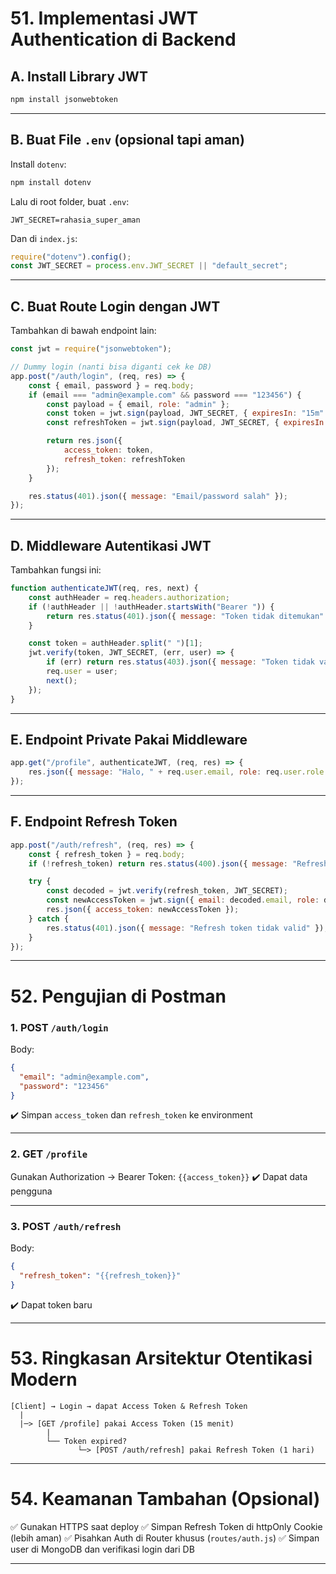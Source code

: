# 51. Implementasi JWT Authentication di Backend

## A. Install Library JWT

```bash
npm install jsonwebtoken
```

---

## B. Buat File `.env` (opsional tapi aman)

Install `dotenv`:

```bash
npm install dotenv
```

Lalu di root folder, buat `.env`:

```
JWT_SECRET=rahasia_super_aman
```

Dan di `index.js`:

```javascript
require("dotenv").config();
const JWT_SECRET = process.env.JWT_SECRET || "default_secret";
```

---

## C. Buat Route Login dengan JWT

Tambahkan di bawah endpoint lain:

```javascript
const jwt = require("jsonwebtoken");

// Dummy login (nanti bisa diganti cek ke DB)
app.post("/auth/login", (req, res) => {
    const { email, password } = req.body;
    if (email === "admin@example.com" && password === "123456") {
        const payload = { email, role: "admin" };
        const token = jwt.sign(payload, JWT_SECRET, { expiresIn: "15m" });
        const refreshToken = jwt.sign(payload, JWT_SECRET, { expiresIn: "1d" });

        return res.json({
            access_token: token,
            refresh_token: refreshToken
        });
    }

    res.status(401).json({ message: "Email/password salah" });
});
```

---

## D. Middleware Autentikasi JWT

Tambahkan fungsi ini:

```javascript
function authenticateJWT(req, res, next) {
    const authHeader = req.headers.authorization;
    if (!authHeader || !authHeader.startsWith("Bearer ")) {
        return res.status(401).json({ message: "Token tidak ditemukan" });
    }

    const token = authHeader.split(" ")[1];
    jwt.verify(token, JWT_SECRET, (err, user) => {
        if (err) return res.status(403).json({ message: "Token tidak valid atau expired" });
        req.user = user;
        next();
    });
}
```

---

## E. Endpoint Private Pakai Middleware

```javascript
app.get("/profile", authenticateJWT, (req, res) => {
    res.json({ message: "Halo, " + req.user.email, role: req.user.role });
});
```

---

## F. Endpoint Refresh Token

```javascript
app.post("/auth/refresh", (req, res) => {
    const { refresh_token } = req.body;
    if (!refresh_token) return res.status(400).json({ message: "Refresh token kosong" });

    try {
        const decoded = jwt.verify(refresh_token, JWT_SECRET);
        const newAccessToken = jwt.sign({ email: decoded.email, role: decoded.role }, JWT_SECRET, { expiresIn: "15m" });
        res.json({ access_token: newAccessToken });
    } catch {
        res.status(401).json({ message: "Refresh token tidak valid" });
    }
});
```

---

# 52. Pengujian di Postman

### 1. POST `/auth/login`

Body:

```json
{
  "email": "admin@example.com",
  "password": "123456"
}
```

✔️ Simpan `access_token` dan `refresh_token` ke environment

---

### 2. GET `/profile`

Gunakan Authorization → Bearer Token: `{{access_token}}`
✔️ Dapat data pengguna

---

### 3. POST `/auth/refresh`

Body:

```json
{
  "refresh_token": "{{refresh_token}}"
}
```

✔️ Dapat token baru

---

# 53. Ringkasan Arsitektur Otentikasi Modern

```
[Client] → Login → dapat Access Token & Refresh Token
  |
  |─> [GET /profile] pakai Access Token (15 menit)
        |
        └── Token expired?
               └─> [POST /auth/refresh] pakai Refresh Token (1 hari)
```

---

# 54. Keamanan Tambahan (Opsional)

✅ Gunakan HTTPS saat deploy
✅ Simpan Refresh Token di httpOnly Cookie (lebih aman)
✅ Pisahkan Auth di Router khusus (`routes/auth.js`)
✅ Simpan user di MongoDB dan verifikasi login dari DB

---
